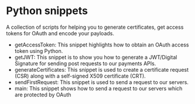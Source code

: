 # Python snippets

A collection of scripts for helping you to generate certificates, get access tokens for OAuth and encode your payloads.

- getAccessToken: This snippet highlights how to obtain an OAuth access token using Python.
- getJWT: This snippet is to show you how to generate a JWT/Digital Signature for sending post requests to our payments APIs.
- generateCertificates: This snippet is used to create a certificate request (CSR) along with a self-signed X509 certificate (CRT).
- sendFirstRequest: This snippet is used to send a request to our servers.
- main: This snippet shows how to send a request to our servers which are protected by OAuth
